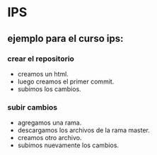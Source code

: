 

# IPS

## ejemplo para el curso ips:

### crear el repositorio
- creamos un html.
- luego creamos el primer commit.
- subimos los cambios.

### subir cambios
- agregamos una rama.
- descargamos los archivos de la rama master.
- creamos otro archivo.
- subimos nuevamente los cambios.


